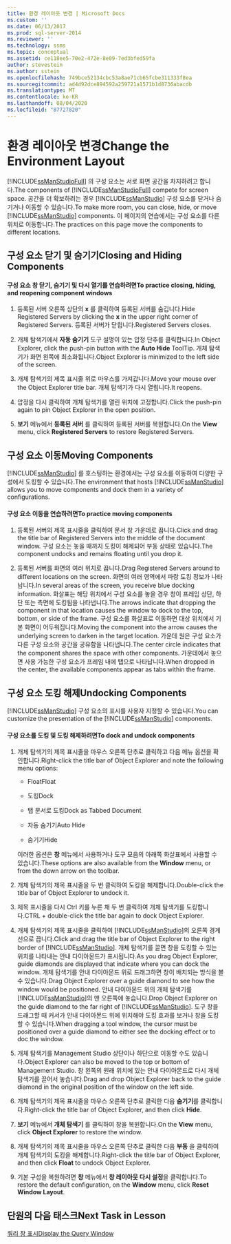 ```yaml
---
title: 환경 레이아웃 변경 | Microsoft Docs
ms.custom: ''
ms.date: 06/13/2017
ms.prod: sql-server-2014
ms.reviewer: ''
ms.technology: ssms
ms.topic: conceptual
ms.assetid: ce118ee5-70e2-472e-8e09-7ed3bfed59fa
author: stevestein
ms.author: sstein
ms.openlocfilehash: 749bce52134cbc53a8ae71cb65fcbe311333f8ea
ms.sourcegitcommit: ad4d92dce894592a259721a1571b1d8736abacdb
ms.translationtype: MT
ms.contentlocale: ko-KR
ms.lasthandoff: 08/04/2020
ms.locfileid: "87727820"
---
```

# <a name="change-the-environment-layout"></a><span data-ttu-id="d24a7-102">환경 레이아웃 변경</span><span class="sxs-lookup"><span data-stu-id="d24a7-102">Change the Environment Layout</span></span>
  <span data-ttu-id="d24a7-103">[!INCLUDE[ssManStudioFull](../../includes/ssmanstudiofull-md.md)] 의 구성 요소는 서로 화면 공간을 차지하려고 합니다.</span><span class="sxs-lookup"><span data-stu-id="d24a7-103">The components of [!INCLUDE[ssManStudioFull](../../includes/ssmanstudiofull-md.md)] compete for screen space.</span></span> <span data-ttu-id="d24a7-104">공간을 더 확보하려는 경우 [!INCLUDE[ssManStudio](../../includes/ssmanstudio-md.md)] 구성 요소를 닫거나 숨기거나 이동할 수 있습니다.</span><span class="sxs-lookup"><span data-stu-id="d24a7-104">To make more room, you can close, hide, or move [!INCLUDE[ssManStudio](../../includes/ssmanstudio-md.md)] components.</span></span> <span data-ttu-id="d24a7-105">이 페이지의 연습에서는 구성 요소를 다른 위치로 이동합니다.</span><span class="sxs-lookup"><span data-stu-id="d24a7-105">The practices on this page move the components to different locations.</span></span>  
  
## <a name="closing-and-hiding-components"></a><span data-ttu-id="d24a7-106">구성 요소 닫기 및 숨기기</span><span class="sxs-lookup"><span data-stu-id="d24a7-106">Closing and Hiding Components</span></span>  
  
#### <a name="to-practice-closing-hiding-and-reopening-component-windows"></a><span data-ttu-id="d24a7-107">구성 요소 창 닫기, 숨기기 및 다시 열기를 연습하려면</span><span class="sxs-lookup"><span data-stu-id="d24a7-107">To practice closing, hiding, and reopening component windows</span></span>  
  
1.  <span data-ttu-id="d24a7-108">등록된 서버 오른쪽 상단의 **x** 를 클릭하여 등록된 서버를 숨깁니다.</span><span class="sxs-lookup"><span data-stu-id="d24a7-108">Hide Registered Servers by clicking the **x** in the upper right corner of Registered Servers.</span></span> <span data-ttu-id="d24a7-109">등록된 서버가 닫힙니다.</span><span class="sxs-lookup"><span data-stu-id="d24a7-109">Registered Servers closes.</span></span>  
  
2.  <span data-ttu-id="d24a7-110">개체 탐색기에서 **자동 숨기기** 도구 설명이 있는 압정 단추를 클릭합니다.</span><span class="sxs-lookup"><span data-stu-id="d24a7-110">In Object Explorer, click the push-pin button with the **Auto Hide** ToolTip.</span></span> <span data-ttu-id="d24a7-111">개체 탐색기가 화면 왼쪽에 최소화됩니다.</span><span class="sxs-lookup"><span data-stu-id="d24a7-111">Object Explorer is minimized to the left side of the screen.</span></span>  
  
3.  <span data-ttu-id="d24a7-112">개체 탐색기의 제목 표시줄 위로 마우스를 가져갑니다.</span><span class="sxs-lookup"><span data-stu-id="d24a7-112">Move your mouse over the Object Explorer title bar.</span></span> <span data-ttu-id="d24a7-113">개체 탐색기가 다시 열립니다.</span><span class="sxs-lookup"><span data-stu-id="d24a7-113">It reopens.</span></span>  
  
4.  <span data-ttu-id="d24a7-114">압정을 다시 클릭하여 개체 탐색기를 열린 위치에 고정합니다.</span><span class="sxs-lookup"><span data-stu-id="d24a7-114">Click the push-pin again to pin Object Explorer in the open position.</span></span>  
  
5.  <span data-ttu-id="d24a7-115">**보기** 메뉴에서 **등록된 서버** 를 클릭하여 등록된 서버를 복원합니다.</span><span class="sxs-lookup"><span data-stu-id="d24a7-115">On the **View** menu, click **Registered Servers** to restore Registered Servers.</span></span>  
  
## <a name="moving-components"></a><span data-ttu-id="d24a7-116">구성 요소 이동</span><span class="sxs-lookup"><span data-stu-id="d24a7-116">Moving Components</span></span>  
 <span data-ttu-id="d24a7-117">[!INCLUDE[ssManStudio](../../includes/ssmanstudio-md.md)] 를 호스팅하는 환경에서는 구성 요소를 이동하여 다양한 구성에서 도킹할 수 있습니다.</span><span class="sxs-lookup"><span data-stu-id="d24a7-117">The environment that hosts [!INCLUDE[ssManStudio](../../includes/ssmanstudio-md.md)] allows you to move components and dock them in a variety of configurations.</span></span>  
  
#### <a name="to-practice-moving-components"></a><span data-ttu-id="d24a7-118">구성 요소 이동을 연습하려면</span><span class="sxs-lookup"><span data-stu-id="d24a7-118">To practice moving components</span></span>  
  
1.  <span data-ttu-id="d24a7-119">등록된 서버의 제목 표시줄을 클릭하여 문서 창 가운데로 끕니다.</span><span class="sxs-lookup"><span data-stu-id="d24a7-119">Click and drag the title bar of Registered Servers into the middle of the document window.</span></span> <span data-ttu-id="d24a7-120">구성 요소는 놓을 때까지 도킹이 해제되어 부동 상태로 있습니다.</span><span class="sxs-lookup"><span data-stu-id="d24a7-120">The component undocks and remains floating until you drop it.</span></span>  
  
2.  <span data-ttu-id="d24a7-121">등록된 서버를 화면의 여러 위치로 끕니다.</span><span class="sxs-lookup"><span data-stu-id="d24a7-121">Drag Registered Servers around to different locations on the screen.</span></span> <span data-ttu-id="d24a7-122">화면의 여러 영역에서 파랑 도킹 정보가 나타납니다.</span><span class="sxs-lookup"><span data-stu-id="d24a7-122">In several areas of the screen, you receive blue docking information.</span></span> <span data-ttu-id="d24a7-123">화살표는 해당 위치에서 구성 요소를 놓을 경우 창이 프레임 상단, 하단 또는 측면에 도킹됨을 나타냅니다.</span><span class="sxs-lookup"><span data-stu-id="d24a7-123">The arrows indicate that dropping the component in that location causes the window to dock to the top, bottom, or side of the frame.</span></span> <span data-ttu-id="d24a7-124">구성 요소를 화살표로 이동하면 대상 위치에서 기본 화면이 어두워집니다.</span><span class="sxs-lookup"><span data-stu-id="d24a7-124">Moving the component into the arrow causes the underlying screen to darken in the target location.</span></span> <span data-ttu-id="d24a7-125">가운데 원은 구성 요소가 다른 구성 요소와 공간을 공유함을 나타냅니다.</span><span class="sxs-lookup"><span data-stu-id="d24a7-125">The center circle indicates that the component shares the space with other components.</span></span> <span data-ttu-id="d24a7-126">가운데에서 놓으면 사용 가능한 구성 요소가 프레임 내에 탭으로 나타납니다.</span><span class="sxs-lookup"><span data-stu-id="d24a7-126">When dropped in the center, the available components appear as tabs within the frame.</span></span>  
  
## <a name="undocking-components"></a><span data-ttu-id="d24a7-127">구성 요소 도킹 해제</span><span class="sxs-lookup"><span data-stu-id="d24a7-127">Undocking Components</span></span>  
 <span data-ttu-id="d24a7-128">[!INCLUDE[ssManStudio](../../includes/ssmanstudio-md.md)] 구성 요소의 표시를 사용자 지정할 수 있습니다.</span><span class="sxs-lookup"><span data-stu-id="d24a7-128">You can customize the presentation of the [!INCLUDE[ssManStudio](../../includes/ssmanstudio-md.md)] components.</span></span>  
  
#### <a name="to-dock-and-undock-components"></a><span data-ttu-id="d24a7-129">구성 요소를 도킹 및 도킹 해제하려면</span><span class="sxs-lookup"><span data-stu-id="d24a7-129">To dock and undock components</span></span>  
  
1.  <span data-ttu-id="d24a7-130">개체 탐색기의 제목 표시줄을 마우스 오른쪽 단추로 클릭하고 다음 메뉴 옵션을 확인합니다.</span><span class="sxs-lookup"><span data-stu-id="d24a7-130">Right-click the title bar of Object Explorer and note the following menu options:</span></span>  
  
    -   <span data-ttu-id="d24a7-131">Float</span><span class="sxs-lookup"><span data-stu-id="d24a7-131">Float</span></span>  
  
    -   <span data-ttu-id="d24a7-132">도킹</span><span class="sxs-lookup"><span data-stu-id="d24a7-132">Dock</span></span>  
  
    -   <span data-ttu-id="d24a7-133">탭 문서로 도킹</span><span class="sxs-lookup"><span data-stu-id="d24a7-133">Dock as Tabbed Document</span></span>  
  
    -   <span data-ttu-id="d24a7-134">자동 숨기기</span><span class="sxs-lookup"><span data-stu-id="d24a7-134">Auto Hide</span></span>  
  
    -   <span data-ttu-id="d24a7-135">숨기기</span><span class="sxs-lookup"><span data-stu-id="d24a7-135">Hide</span></span>  
  
     <span data-ttu-id="d24a7-136">이러한 옵션은 **창** 메뉴에서 사용하거나 도구 모음의 아래쪽 화살표에서 사용할 수 있습니다.</span><span class="sxs-lookup"><span data-stu-id="d24a7-136">These options are also available from the **Window** menu, or from the down arrow on the toolbar.</span></span>  
  
2.  <span data-ttu-id="d24a7-137">개체 탐색기의 제목 표시줄을 두 번 클릭하여 도킹을 해제합니다.</span><span class="sxs-lookup"><span data-stu-id="d24a7-137">Double-click the title bar of Object Explorer to undock it.</span></span>  
  
3.  <span data-ttu-id="d24a7-138">제목 표시줄을 다시 Ctrl 키를 누른 채 두 번 클릭하여 개체 탐색기를 도킹합니다.</span><span class="sxs-lookup"><span data-stu-id="d24a7-138">CTRL + double-click the title bar again to dock Object Explorer.</span></span>  
  
4.  <span data-ttu-id="d24a7-139">개체 탐색기의 제목 표시줄을 클릭하여 [!INCLUDE[ssManStudio](../../includes/ssmanstudio-md.md)]의 오른쪽 경계선으로 끕니다.</span><span class="sxs-lookup"><span data-stu-id="d24a7-139">Click and drag the title bar of Object Explorer to the right border of [!INCLUDE[ssManStudio](../../includes/ssmanstudio-md.md)].</span></span> <span data-ttu-id="d24a7-140">개체 탐색기를 끌면 창을 도킹할 수 있는 위치를 나타내는 안내 다이아몬드가 표시됩니다.</span><span class="sxs-lookup"><span data-stu-id="d24a7-140">As you drag Object Explorer, guide diamonds are displayed that indicate where you can dock the window.</span></span> <span data-ttu-id="d24a7-141">개체 탐색기를 안내 다이아몬드 위로 드래그하면 창이 배치되는 방식을 볼 수 있습니다.</span><span class="sxs-lookup"><span data-stu-id="d24a7-141">Drag Object Explorer over a guide diamond to see how the window would be positioned.</span></span> <span data-ttu-id="d24a7-142">안내 다이아몬드 위의 개체 탐색기를 [!INCLUDE[ssManStudio](../../includes/ssmanstudio-md.md)]의 맨 오른쪽에 놓습니다.</span><span class="sxs-lookup"><span data-stu-id="d24a7-142">Drop Object Explorer on the guide diamond to the far right of [!INCLUDE[ssManStudio](../../includes/ssmanstudio-md.md)].</span></span> <span data-ttu-id="d24a7-143">도구 창을 드래그할 때 커서가 안내 다이아몬드 위에 위치해야 도킹 효과를 보거나 창을 도킹할 수 있습니다.</span><span class="sxs-lookup"><span data-stu-id="d24a7-143">When dragging a tool window, the cursor must be positioned over a guide diamond to either see the docking effect or to doc the window.</span></span>  
  
5.  <span data-ttu-id="d24a7-144">개체 탐색기를 Management Studio 상단이나 하단으로 이동할 수도 있습니다.</span><span class="sxs-lookup"><span data-stu-id="d24a7-144">Object Explorer can also be moved to the top or bottom of Management Studio.</span></span> <span data-ttu-id="d24a7-145">창 왼쪽의 원래 위치에 있는 안내 다이아몬드로 다시 개체 탐색기를 끌어서 놓습니다.</span><span class="sxs-lookup"><span data-stu-id="d24a7-145">Drag and drop Object Explorer back to the guide diamond in the original position of the window on the left side.</span></span>  
  
6.  <span data-ttu-id="d24a7-146">개체 탐색기의 제목 표시줄을 마우스 오른쪽 단추로 클릭한 다음 **숨기기**를 클릭합니다.</span><span class="sxs-lookup"><span data-stu-id="d24a7-146">Right-click the title bar of Object Explorer, and then click **Hide**.</span></span>  
  
7.  <span data-ttu-id="d24a7-147">**보기** 메뉴에서 **개체 탐색기** 를 클릭하여 창을 복원합니다.</span><span class="sxs-lookup"><span data-stu-id="d24a7-147">On the **View** menu, click **Object Explorer** to restore the window.</span></span>  
  
8.  <span data-ttu-id="d24a7-148">개체 탐색기의 제목 표시줄을 마우스 오른쪽 단추로 클릭한 다음 **부동** 을 클릭하여 개체 탐색기의 도킹을 해제합니다.</span><span class="sxs-lookup"><span data-stu-id="d24a7-148">Right-click the title bar of Object Explorer, and then click **Float** to undock Object Explorer.</span></span>  
  
9. <span data-ttu-id="d24a7-149">기본 구성을 복원하려면 **창** 메뉴에서 **창 레이아웃 다시 설정**을 클릭합니다.</span><span class="sxs-lookup"><span data-stu-id="d24a7-149">To restore the default configuration, on the **Window** menu, click **Reset Window Layout**.</span></span>  
  
## <a name="next-task-in-lesson"></a><span data-ttu-id="d24a7-150">단원의 다음 태스크</span><span class="sxs-lookup"><span data-stu-id="d24a7-150">Next Task in Lesson</span></span>  
 [<span data-ttu-id="d24a7-151">쿼리 창 표시</span><span class="sxs-lookup"><span data-stu-id="d24a7-151">Display the Query Window</span></span>](lesson-1-4-display-the-query-window.md)  
  
  

